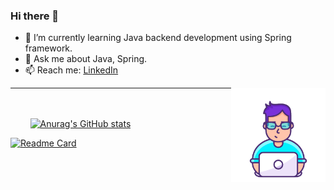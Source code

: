### Hi there 👋

- 🌱 I’m currently learning Java backend development using Spring framework.
- 💬 Ask me about Java, Spring.
- 📫 Reach me: [LinkedIn](https://www.linkedin.com/in/ahmed-galal-108223/)

<a target="_blank" rel="noopener noreferrer" href="https://github.com/Ahmed-Galal10/Ahmed-Galal10/blob/main/coder.png"><img src="https://github.com/Ahmed-Galal10/Ahmed-Galal10/blob/main/coder.png" align="right" width="30%" style="max-width:100%;"></a>
<hr />

<!-- <br><br>
&nbsp; &nbsp; &nbsp; &nbsp; [![Anurag's GitHub stats](https://github-readme-stats.vercel.app/api?username=Ahmed-Galal10&count_private=true&show_icons=true&theme=cobalt&hide=issues,prs)](https://github.com/anuraghazra/github-readme-stats)
<br> -->


<br><br>
&nbsp; &nbsp; &nbsp; &nbsp; [![Anurag's GitHub stats](https://github-readme-stats.vercel.app/api?username=Ahmed-Galal10&count_private=true&show_icons=true&theme=cobalt&hide=issues)](https://github.com/anuraghazra/github-readme-stats)
<br>

[![Readme Card](https://github-readme-stats.vercel.app/api/pin/?username=anuraghazra&repo=github-readme-stats)](https://github.com/anuraghazra/github-readme-stats)

<!--
**Ahmed-Galal10/Ahmed-Galal10** is a ✨ _special_ ✨ repository because its `README.md` (this file) appears on your GitHub profile.

Here are some ideas to get you started:

- 🔭 I’m currently working on ...
- 🌱 I’m currently learning ...
- 👯 I’m looking to collaborate on ...
- 🤔 I’m looking for help with ...
- 💬 Ask me about ...
- 📫 How to reach me: ...
- 😄 Pronouns: ...
- ⚡ Fun fact: ...
-->


